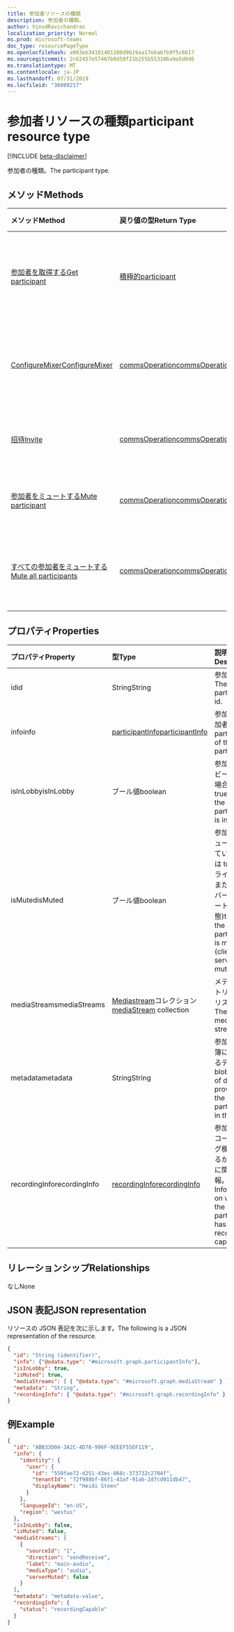 ```yaml
---
title: 参加者リソースの種類
description: 参加者の種類。
author: VinodRavichandran
localization_priority: Normal
ms.prod: microsoft-teams
doc_type: resourcePageType
ms.openlocfilehash: a903eb34191401100d9b19aa17eba6fb9f5c6617
ms.sourcegitcommit: 2c62457e57467b8d50f21b255b553106a9a5d8d6
ms.translationtype: MT
ms.contentlocale: ja-JP
ms.lasthandoff: 07/31/2019
ms.locfileid: "36009217"
---
```

# <a name="participant-resource-type"></a><span data-ttu-id="8ad42-103">参加者リソースの種類</span><span class="sxs-lookup"><span data-stu-id="8ad42-103">participant resource type</span></span>

[!INCLUDE [beta-disclaimer](../../includes/beta-disclaimer.md)]

<span data-ttu-id="8ad42-104">参加者の種類。</span><span class="sxs-lookup"><span data-stu-id="8ad42-104">The participant type.</span></span>

## <a name="methods"></a><span data-ttu-id="8ad42-105">メソッド</span><span class="sxs-lookup"><span data-stu-id="8ad42-105">Methods</span></span>

| <span data-ttu-id="8ad42-106">メソッド</span><span class="sxs-lookup"><span data-stu-id="8ad42-106">Method</span></span>                                                          | <span data-ttu-id="8ad42-107">戻り値の型</span><span class="sxs-lookup"><span data-stu-id="8ad42-107">Return Type</span></span>                              | <span data-ttu-id="8ad42-108">説明</span><span class="sxs-lookup"><span data-stu-id="8ad42-108">Description</span></span>                                       |
|:----------------------------------------------------------------|:-----------------------------------------|:--------------------------------------------------|
| [<span data-ttu-id="8ad42-109">参加者を取得する</span><span class="sxs-lookup"><span data-stu-id="8ad42-109">Get participant</span></span>](../api/participant-get.md)                    | [<span data-ttu-id="8ad42-110">積極的</span><span class="sxs-lookup"><span data-stu-id="8ad42-110">participant</span></span>](participant.md)            | <span data-ttu-id="8ad42-111">**参加者**オブジェクトのプロパティを読み取ります。</span><span class="sxs-lookup"><span data-stu-id="8ad42-111">Read properties of the **participant** object.</span></span>    |
| [<span data-ttu-id="8ad42-112">ConfigureMixer</span><span class="sxs-lookup"><span data-stu-id="8ad42-112">ConfigureMixer</span></span>](../api/participant-configuremixer.md)          | [<span data-ttu-id="8ad42-113">commsOperation</span><span class="sxs-lookup"><span data-stu-id="8ad42-113">commsOperation</span></span>](commsoperation.md)      | <span data-ttu-id="8ad42-114">参加者のオーディオミキサーを構成します。</span><span class="sxs-lookup"><span data-stu-id="8ad42-114">Configure the participant audio mixer.</span></span>            |
| [<span data-ttu-id="8ad42-115">招待</span><span class="sxs-lookup"><span data-stu-id="8ad42-115">Invite</span></span>](../api/participant-invite.md)                          | [<span data-ttu-id="8ad42-116">commsOperation</span><span class="sxs-lookup"><span data-stu-id="8ad42-116">commsOperation</span></span>](commsoperation.md)      | <span data-ttu-id="8ad42-117">参加者を呼び出しに招待します。</span><span class="sxs-lookup"><span data-stu-id="8ad42-117">Invite a participant to the call.</span></span>                 |
| [<span data-ttu-id="8ad42-118">参加者をミュートする</span><span class="sxs-lookup"><span data-stu-id="8ad42-118">Mute participant</span></span>](../api/participant-mute.md)                  | [<span data-ttu-id="8ad42-119">commsOperation</span><span class="sxs-lookup"><span data-stu-id="8ad42-119">commsOperation</span></span>](commsoperation.md)      | <span data-ttu-id="8ad42-120">通話の参加者をミュートにします。</span><span class="sxs-lookup"><span data-stu-id="8ad42-120">Mute a participant in a call.</span></span>                     |
| [<span data-ttu-id="8ad42-121">すべての参加者をミュートする</span><span class="sxs-lookup"><span data-stu-id="8ad42-121">Mute all participants</span></span>](../api/participant-muteall.md)          | [<span data-ttu-id="8ad42-122">commsOperation</span><span class="sxs-lookup"><span data-stu-id="8ad42-122">commsOperation</span></span>](commsoperation.md)      | <span data-ttu-id="8ad42-123">会議のすべての参加者をミュートにします。</span><span class="sxs-lookup"><span data-stu-id="8ad42-123">Mute all the participants in the meeting.</span></span>         |

## <a name="properties"></a><span data-ttu-id="8ad42-124">プロパティ</span><span class="sxs-lookup"><span data-stu-id="8ad42-124">Properties</span></span>

| <span data-ttu-id="8ad42-125">プロパティ</span><span class="sxs-lookup"><span data-stu-id="8ad42-125">Property</span></span>             | <span data-ttu-id="8ad42-126">型</span><span class="sxs-lookup"><span data-stu-id="8ad42-126">Type</span></span>                                     | <span data-ttu-id="8ad42-127">説明</span><span class="sxs-lookup"><span data-stu-id="8ad42-127">Description</span></span>                                                  |
| :------------------- | :--------------------------------------- | :------------------------------------------------------------|
| <span data-ttu-id="8ad42-128">id</span><span class="sxs-lookup"><span data-stu-id="8ad42-128">id</span></span>                   | <span data-ttu-id="8ad42-129">String</span><span class="sxs-lookup"><span data-stu-id="8ad42-129">String</span></span>                                   | <span data-ttu-id="8ad42-130">参加者 id。</span><span class="sxs-lookup"><span data-stu-id="8ad42-130">The participant id.</span></span>                                          |
| <span data-ttu-id="8ad42-131">info</span><span class="sxs-lookup"><span data-stu-id="8ad42-131">info</span></span>                 | [<span data-ttu-id="8ad42-132">participantInfo</span><span class="sxs-lookup"><span data-stu-id="8ad42-132">participantInfo</span></span>](participantinfo.md)    | <span data-ttu-id="8ad42-133">参加者の参加者。</span><span class="sxs-lookup"><span data-stu-id="8ad42-133">The participant of the participant.</span></span>                          |
| <span data-ttu-id="8ad42-134">isInLobby</span><span class="sxs-lookup"><span data-stu-id="8ad42-134">isInLobby</span></span>            | <span data-ttu-id="8ad42-135">ブール値</span><span class="sxs-lookup"><span data-stu-id="8ad42-135">boolean</span></span>                                  | <span data-ttu-id="8ad42-136">参加者がロビーにある場合は true</span><span class="sxs-lookup"><span data-stu-id="8ad42-136">true if the participant is in lobby</span></span>                          |
| <span data-ttu-id="8ad42-137">isMuted</span><span class="sxs-lookup"><span data-stu-id="8ad42-137">isMuted</span></span>              | <span data-ttu-id="8ad42-138">ブール値</span><span class="sxs-lookup"><span data-stu-id="8ad42-138">boolean</span></span>                                  | <span data-ttu-id="8ad42-139">参加者がミュートされている場合は true (クライアントまたはサーバーがミュート状態)</span><span class="sxs-lookup"><span data-stu-id="8ad42-139">true if the participant is muted (client or server muted)</span></span>    |
| <span data-ttu-id="8ad42-140">mediaStreams</span><span class="sxs-lookup"><span data-stu-id="8ad42-140">mediaStreams</span></span>         | <span data-ttu-id="8ad42-141">[Mediastream](mediastream.md)コレクション</span><span class="sxs-lookup"><span data-stu-id="8ad42-141">[mediaStream](mediastream.md) collection</span></span> | <span data-ttu-id="8ad42-142">メディアストリームのリスト。</span><span class="sxs-lookup"><span data-stu-id="8ad42-142">The list of media streams.</span></span>                                   |
| <span data-ttu-id="8ad42-143">metadata</span><span class="sxs-lookup"><span data-stu-id="8ad42-143">metadata</span></span>             | <span data-ttu-id="8ad42-144">String</span><span class="sxs-lookup"><span data-stu-id="8ad42-144">String</span></span>                                   | <span data-ttu-id="8ad42-145">参加者が名簿に提供するデータの blob</span><span class="sxs-lookup"><span data-stu-id="8ad42-145">A blob of data provided by the participant in the roster</span></span>     |
| <span data-ttu-id="8ad42-146">recordingInfo</span><span class="sxs-lookup"><span data-stu-id="8ad42-146">recordingInfo</span></span>        | [<span data-ttu-id="8ad42-147">recordingInfo</span><span class="sxs-lookup"><span data-stu-id="8ad42-147">recordingInfo</span></span>](recordinginfo.md)        | <span data-ttu-id="8ad42-148">参加者にレコーディング機能があるかどうかに関する情報。</span><span class="sxs-lookup"><span data-stu-id="8ad42-148">Information on whether the participant has recording capability.</span></span> |

## <a name="relationships"></a><span data-ttu-id="8ad42-149">リレーションシップ</span><span class="sxs-lookup"><span data-stu-id="8ad42-149">Relationships</span></span>
<span data-ttu-id="8ad42-150">なし</span><span class="sxs-lookup"><span data-stu-id="8ad42-150">None</span></span>

## <a name="json-representation"></a><span data-ttu-id="8ad42-151">JSON 表記</span><span class="sxs-lookup"><span data-stu-id="8ad42-151">JSON representation</span></span>

<span data-ttu-id="8ad42-152">リソースの JSON 表記を次に示します。</span><span class="sxs-lookup"><span data-stu-id="8ad42-152">The following is a JSON representation of the resource.</span></span>

<!-- {
  "blockType": "resource",
  "optionalProperties": [

  ],
  "@odata.type": "microsoft.graph.participant"
}-->
```json
{
  "id": "String (identifier)",
  "info": {"@odata.type": "#microsoft.graph.participantInfo"},
  "isInLobby": true,
  "isMuted": true,
  "mediaStreams": [ { "@odata.type": "#microsoft.graph.mediaStream" } ],
  "metadata": "String",
  "recordingInfo": { "@odata.type": "#microsoft.graph.recordingInfo" }
}
```

## <a name="example"></a><span data-ttu-id="8ad42-153">例</span><span class="sxs-lookup"><span data-stu-id="8ad42-153">Example</span></span>

<!-- {
  "blockType": "example",
  "@odata.type": "microsoft.graph.participant"
}-->
```json
{
  "id": "ABB33D04-3A2C-4D78-996F-9EEEF55EF119",
  "info": {
    "identity": {
      "user": {
        "id": "550fae72-d251-43ec-868c-373732c2704f",
        "tenantId": "72f988bf-86f1-41af-91ab-2d7cd011db47",
        "displayName": "Heidi Steen"
      }
    },
    "languageId": "en-US",
    "region": "westus"
  },
  "isInLobby": false,
  "isMuted": false,
  "mediaStreams": [
    {
      "sourceId": "1",
      "direction": "sendReceive",
      "label": "main-audio",
      "mediaType": "audio",
      "serverMuted": false
    }
  ],
  "metadata": "metadata-value",
  "recordingInfo": {
    "status": "recordingCapable"
  }
}
```

<!-- uuid: 8fcb5dbc-d5aa-4681-8e31-b001d5168d79
2015-10-25 14:57:30 UTC -->
<!--
{
  "type": "#page.annotation",
  "description": "participant resource",
  "keywords": "",
  "section": "documentation",
  "tocPath": "",
  "suppressions": []
}
-->
